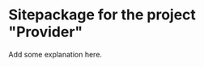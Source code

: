 Sitepackage for the project "Provider"
==============================================================

Add some explanation here.

